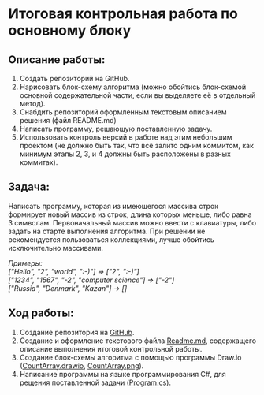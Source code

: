 # Итоговая контрольная работа по основному блоку

## Описание работы:

1. Создать репозиторий на GitHub.
2. Нарисовать блок-схему алгоритма (можно обойтись блок-схемой основной содержательной части, если вы выделяете её в отдельный метод).
3. Снабдить репозиторий оформленным текстовым описанием решения (файл README.md)
4. Написать программу, решающую поставленную задачу.
5. Использовать контроль версий в работе над этим небольшим проектом (не должно быть так, что всё залито одним коммитом, как минимум этапы 2, 3, и 4 должны быть расположены в разных коммитах).

## Задача:

Написать программу, которая из имеющегося массива строк формирует новый массив из строк, длина которых меньше, либо равна 3 символам. Первоначальный массив можно ввести с клавиатуры, либо задать на старте выполнения алгоритма. При решении не рекомендуется пользоваться коллекциями, лучше обойтись исключительно массивами.

*Примеры:<br>
["Hello", "2", "world", ":-)"] => ["2", ":-)"]<br>
["1234", "1567", "-2", "computer science"] => ["-2"]<br>
["Russia", "Denmark", "Kazan"] → []*

## Ход работы:
1. Создание репозитория на [GitHub](https://github.com/olgashenkel/GB_CSharp/tree/main/FINAL_TEST).
2. Создание и оформление текстового файла [Readme.md](https://github.com/olgashenkel/GB_CSharp/blob/main/FINAL_TEST/Readme.md), содержащего описание выполнения итоговой контрольной работы.
3. Создание блок-схемы алгоритма с помощью программы Draw.io ([CountArray.drawio](), [CountArray.png]()).
4. Написание программы на языке программирования C#, для рещения поставленной задачи ([Program.cs](https://github.com/olgashenkel/GB_CSharp/blob/main/FINAL_TEST/Program.cs)).

